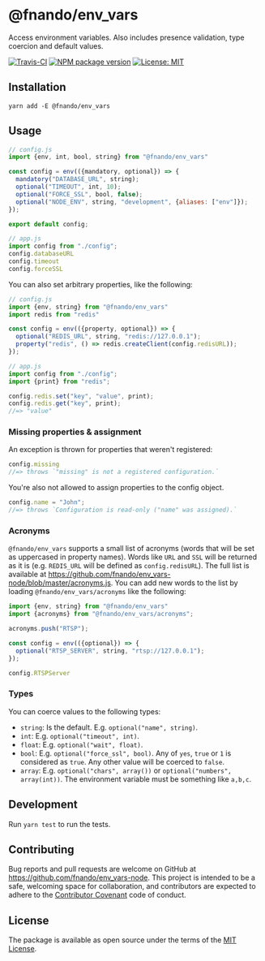 # @fnando/env_vars

Access environment variables. Also includes presence validation, type coercion and default values.

[![Travis-CI](https://travis-ci.org/fnando/env_vars-node.svg)](https://travis-ci.org/fnando/env_vars-node)
[![NPM package version](https://img.shields.io/npm/v/@fnando/env_vars.svg)](https://www.npmjs.com/package/@fnando/env_vars)
[![License: MIT](https://img.shields.io/npm/l/@fnando/env_vars.svg)](https://tldrlegal.com/license/mit-license)

## Installation

```
yarn add -E @fnando/env_vars
```

## Usage

```js
// config.js
import {env, int, bool, string} from "@fnando/env_vars"

const config = env(({mandatory, optional}) => {
  mandatory("DATABASE_URL", string);
  optional("TIMEOUT", int, 10);
  optional("FORCE_SSL", bool, false);
  optional("NODE_ENV", string, "development", {aliases: ["env"]});
});

export default config;

// app.js
import config from "./config";
config.databaseURL
config.timeout
config.forceSSL
```

You can also set arbitrary properties, like the following:

```js
// config.js
import {env, string} from "@fnando/env_vars"
import redis from "redis"

const config = env(({property, optional}) => {
  optional("REDIS_URL", string, "redis://127.0.0.1");
  property("redis", () => redis.createClient(config.redisURL));
});

// app.js
import config from "./config";
import {print} from "redis";

config.redis.set("key", "value", print);
config.redis.get("key", print);
//=> "value"
```

### Missing properties & assignment

An exception is thrown for properties that weren't registered:

```js
config.missing
//=> throws `"missing" is not a registered configuration.`
```

You're also not allowed to assign properties to the config object.

```js
config.name = "John";
//=> throws `Configuration is read-only ("name" was assigned).`
```

### Acronyms

`@fnando/env_vars` supports a small list of acronyms (words that will be set as uppercased in property names). Words like `URL` and `SSL` will be returned as it is (e.g. `REDIS_URL` will be defined as `config.redisURL`). The full list is available at <https://github.com/fnando/env_vars-node/blob/master/acronyms.js>. You can add new words to the list by loading `@fnando/env_vars/acronyms` like the following:

```js
import {env, string} from "@fnando/env_vars"
import {acronyms} from "@fnando/env_vars/acronyms";

acronyms.push("RTSP");

const config = env(({optional}) => {
  optional("RTSP_SERVER", string, "rtsp://127.0.0.1");
});

config.RTSPServer
```

### Types

You can coerce values to the following types:

- `string`: Is the default. E.g. `optional("name", string)`.
- `int`: E.g. `optional("timeout", int)`.
- `float`: E.g. `optional("wait", float)`.
- `bool`: E.g. `optional("force_ssl", bool)`. Any of `yes`, `true` or `1` is considered as `true`. Any other value will be coerced to `false`.
- `array`: E.g. `optional("chars", array())` or `optional("numbers", array(int))`. The environment variable must be something like `a,b,c`.

## Development

Run `yarn test` to run the tests.

## Contributing

Bug reports and pull requests are welcome on GitHub at https://github.com/fnando/env_vars-node. This project is intended to be a safe, welcoming space for collaboration, and contributors are expected to adhere to the [Contributor Covenant](contributor-covenant.org) code of conduct.

## License

The package is available as open source under the terms of the [MIT License](http://opensource.org/licenses/MIT).
